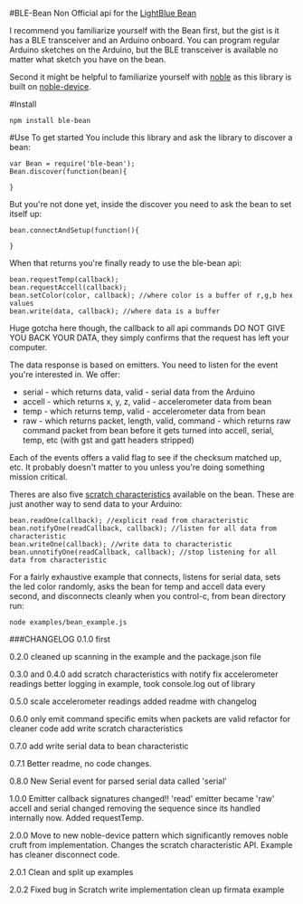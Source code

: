 #BLE-Bean
Non Official api for the [LightBlue Bean]( http://punchthrough.com/bean/)

I recommend you familiarize yourself with the Bean first, but the gist is it has a BLE transceiver and an Arduino onboard. You can program regular Arduino sketches on the Arduino, but the BLE transceiver is available no matter what sketch you have on the bean.

Second it might be helpful to familiarize yourself with [noble](https://www.npmjs.com/package/noble) as this library is built on [noble-device](https://www.npmjs.com/package/noble-device). 

#Install
```
npm install ble-bean
```
#Use
To get started You include this library and ask the library to discover a bean:
```
var Bean = require('ble-bean');
Bean.discover(function(bean){

}
```

But you're not done yet, inside the discover you need to ask the bean to set itself up:
```
bean.connectAndSetup(function(){

}
```

When that returns you're finally ready to use the ble-bean api:
```
bean.requestTemp(callback);
bean.requestAccell(callback);
bean.setColor(color, callback); //where color is a buffer of r,g,b hex values
bean.write(data, callback); //where data is a buffer
```
Huge gotcha here though, the callback to all api commands DO NOT GIVE YOU BACK YOUR DATA, they simply confirms that the request has left your computer. 

The data response is based on emitters. You need to listen for the event you're interested in. We offer:

* serial - which returns data, valid - serial data from the Arduino
* accell - which returns x, y, z, valid - accelerometer data from bean
* temp - which returns temp, valid - accelerometer data from bean
* raw - which returns packet, length, valid, command - which returns raw command packet from bean before it gets turned into accell, serial, temp, etc (with gst and gatt headers stripped) 

Each of the events offers a valid flag to see if the checksum matched up, etc. It probably doesn't matter to you unless you're doing something mission critical.

Theres are also five [scratch characteristics](https://punchthrough.com/bean/arduino-users-guide/#scratch_characteristics) available on the bean. These are just another way to send data to your Arduino:
```
bean.readOne(callback); //explicit read from characteristic
bean.notifyOne(readCallback, callback); //listen for all data from characteristic
bean.writeOne(callback); //write data to characteristic
bean.unnotifyOne(readCallback, callback); //stop listening for all data from characteristic
```

For a fairly exhaustive example that connects, listens for serial data, sets the led color randomly, asks the bean for temp and accell data every second, and disconnects cleanly when you control-c, from bean directory run:
```
node examples/bean_example.js
```



###CHANGELOG
0.1.0 
first

0.2.0
cleaned up scanning in the example and the package.json file

0.3.0 and 0.4.0 
add scratch characteristics with notify 
fix accelerometer readings
better logging in example, took console.log out of library

0.5.0 
scale accelerometer readings
added readme with changelog

0.6.0
only emit command specific emits when packets are valid
refactor for cleaner code
add write scratch characteristics

0.7.0
add write serial data to bean characteristic

0.7.1
Better readme, no code changes.

0.8.0
New Serial event for parsed serial data called 'serial'

1.0.0
Emitter callback signatures changed!! 
'read' emitter became 'raw'
accell and serial changed removing the sequence since its handled internally now.
Added requestTemp.

2.0.0
Move to new noble-device pattern which significantly removes noble cruft from implementation. 
Changes the scratch characteristic API.
Example has cleaner disconnect code.

2.0.1
Clean and split up examples

2.0.2
Fixed bug in Scratch write implementation
clean up firmata example